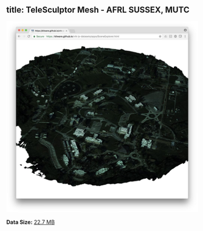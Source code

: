 title: TeleSculptor Mesh - AFRL SUSSEX, MUTC
---

[![Visualization](./scene/telesculptor-mutc.jpg)](/vtk-js-datasets/apps/SceneExplorer.html?fileURL=/vtk-js-datasets/data/vtkjs/TeleSculptor-MUTC.vtkjs)

__Data Size:__ [22.7 MB](/vtk-js-datasets/data/vtkjs/TeleSculptor-MUTC.vtkjs)
